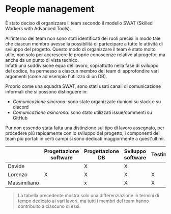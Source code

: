 # People management

È stato deciso di organizzare il team secondo il modello SWAT (Skilled Workers with Advanced Tools).

All'interno del team non sono stati identificati dei ruoli precisi in modo tale che ciascun membro avesse la possibilità di partecipare a tutte le attività di sviluppo del progetto.
Questo modo di organizzare il team è stato molto utile, non solo per accrescere le proprie conoscenze relative al progetto, ma anche da un punto di vista tecnico.  
Infatti una suddivisione equa del lavoro, soprattutto nella fase di sviluppo del codice, ha permesso a ciascun membro del team di approfondire vari argomenti (come ad esempio l'utilizzo di un DB).

Proprio come una squadra SWAT, sono stati usati canali di comunicazione informali che si possono distinguere in:
- _Comunicazione sincrona:_ sono state organizzate riunioni su slack e su discord
- _Comunicazione asincrona:_ sono stato utilizzati issue/commenti su GitHub

Pur non essendo stata fatta una distinzione sul tipo di lavoro assegnato, per procedere più rapidamente con lo sviluppo del progetto, i componenti del team più portati in certi campi si sono dedicati maggiormente a quest'ultimi.

|  | Progettazione software | Progettazione DB | Sviluppo software | Testing | Documentazione |
|--|------------------------|------------------|-------------------|---------|----------------|
| Davide |                  |          X       |         X         |         |       X        | 
| Lorenzo |         X       |          X       |         X         |    X    |                |
| Massimiliano |            |          x       |         X         |    X    |                |

> La tabella precedente mostra solo una differenziazione in termini di tempo dedicato ai vari lavori, ma tutti i membri del team hanno contribuito a ciascuno di essi.
